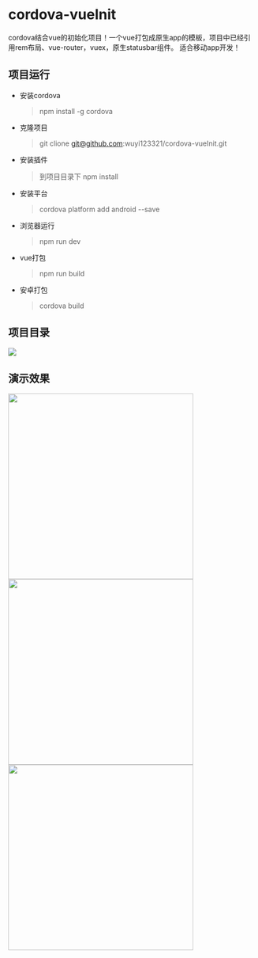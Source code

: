 # cordova-vueInit
cordova结合vue的初始化项目！一个vue打包成原生app的模板，项目中已经引用rem布局、vue-router，vuex，原生statusbar组件。
适合移动app开发！
## 项目运行
* 安装cordova
    > npm install -g cordova
* 克隆项目
    > git clione git@github.com:wuyi123321/cordova-vueInit.git
* 安装插件
    > 到项目目录下 npm install
* 安装平台
    > cordova platform add android --save
* 浏览器运行
    > npm run dev
* vue打包
    > npm run build
* 安卓打包
    > cordova build
## 项目目录
<img src="https://wuyi12.gitee.io/wuyi123321.github.io/proImg/gitimg/cordiva-vueinit-dist.jpg" />

## 演示效果

<img src="https://wuyi12.gitee.io/wuyi123321.github.io/proImg/gitimg/cordiva-vueinit01.jpg" width="375px"/>
<img src="https://wuyi12.gitee.io/wuyi123321.github.io/proImg/gitimg/cordiva-vueinit02.jpg" width="375px"/>
<img src="https://wuyi12.gitee.io/wuyi123321.github.io/proImg/gitimg/cordiva-vueinit03.jpg" width="375px"/>


